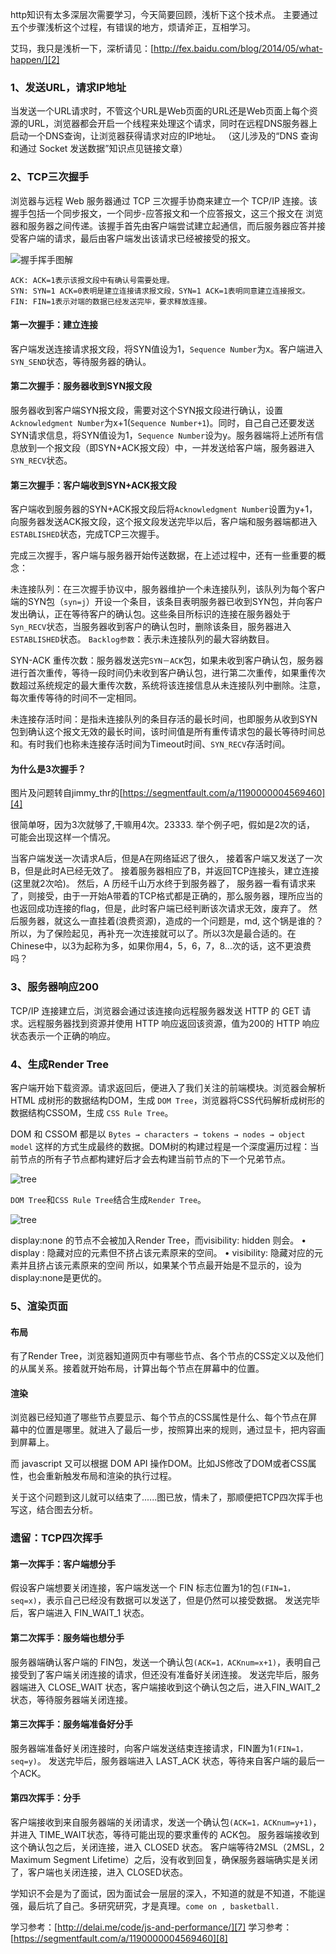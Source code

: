 http知识有太多深层次需要学习，今天简要回顾，浅析下这个技术点。
主要通过五个步骤浅析这个过程，有错误的地方，烦请斧正，互相学习。

艾玛，我只是浅析一下，深析请见：[http://fex.baidu.com/blog/2014/05/what-happen/][2]

### 1、发送URL，请求IP地址

当发送一个URL请求时，不管这个URL是Web页面的URL还是Web页面上每个资源的URL，浏览器都会开启一个线程来处理这个请求，同时在远程DNS服务器上启动一个DNS查询，让浏览器获得请求对应的IP地址。
（这儿涉及的“DNS 查询和通过 Socket 发送数据”知识点见链接文章）

### 2、TCP三次握手

浏览器与远程 Web 服务器通过 TCP 三次握手协商来建立一个 TCP/IP 连接。该握手包括一个同步报文，一个同步-应答报文和一个应答报文，这三个报文在 浏览器和服务器之间传递。该握手首先由客户端尝试建立起通信，而后服务器应答并接受客户端的请求，最后由客户端发出该请求已经被接受的报文。

![握手挥手图解][3]

    ACK: ACK=1表示该报文段中有确认号需要处理。
    SYN: SYN=1 ACK=0表明是建立连接请求报文段，SYN=1 ACK=1表明同意建立连接报文。
    FIN: FIN=1表示对端的数据已经发送完毕，要求释放连接。

#### 第一次握手：建立连接

客户端发送连接请求报文段，将SYN值设为1，`Sequence Number`为x。客户端进入`SYN_SEND`状态，等待服务器的确认。

#### 第二次握手：服务器收到SYN报文段

服务器收到客户端SYN报文段，需要对这个SYN报文段进行确认，设置`Acknowledgment Number`为x+1(`Sequence Number+1`)。同时，自己自己还要发送SYN请求信息，将SYN值设为1，`Sequence Number`设为y。服务器端将上述所有信息放到一个报文段（即SYN+ACK报文段）中，一并发送给客户端，服务器进入`SYN_RECV`状态。

#### 第三次握手：客户端收到SYN+ACK报文段

客户端收到服务器的SYN+ACK报文段后将`Acknowledgment Number`设置为y+1，向服务器发送ACK报文段，这个报文段发送完毕以后，客户端和服务器端都进入`ESTABLISHED`状态，完成TCP三次握手。

完成三次握手，客户端与服务器开始传送数据，在上述过程中，还有一些重要的概念： 
 
未连接队列：在三次握手协议中，服务器维护一个未连接队列，该队列为每个客户端的SYN包（`syn=j`）开设一个条目，该条目表明服务器已收到SYN包，并向客户发出确认，正在等待客户的确认包。这些条目所标识的连接在服务器处于`Syn_RECV`状态，当服务器收到客户的确认包时，删除该条目，服务器进入`ESTABLISHED`状态。 `Backlog参数`：表示未连接队列的最大容纳数目。 

SYN-ACK 重传次数：服务器发送完`SYN－ACK`包，如果未收到客户确认包，服务器进行首次重传，等待一段时间仍未收到客户确认包，进行第二次重传，如果重传次数超过系统规定的最大重传次数，系统将该连接信息从未连接队列中删除。注意，每次重传等待的时间不一定相同。 

未连接存活时间：是指未连接队列的条目存活的最长时间，也即服务从收到SYN包到确认这个报文无效的最长时间，该时间值是所有重传请求包的最长等待时间总和。有时我们也称未连接存活时间为Timeout时间、`SYN_RECV`存活时间。

#### 为什么是3次握手？

图片及问题转自jimmy_thr的[https://segmentfault.com/a/1190000004569460][4]

很简单呀，因为3次就够了,干嘛用4次。23333. 举个例子吧，假如是2次的话， 可能会出现这样一个情况。

当客户端发送一次请求A后，但是A在网络延迟了很久， 接着客户端又发送了一次B，但是此时A已经无效了。 接着服务器相应了B，并返回TCP连接头，建立连接(这里就2次哈)。 然后，A 历经千山万水终于到服务器了， 服务器一看有请求来了，则接受，由于一开始A带着的TCP格式都是正确的，那么服务器，理所应当的也返回成功连接的flag，但是，此时客户端已经判断该次请求无效，废弃了。 然后服务器，就这么一直挂着(浪费资源)，造成的一个问题是，md, 这个锅是谁的？ 所以，为了保险起见，再补充一次连接就可以了。所以3次是最合适的。在Chinese中，以3为起称为多，如果你用4，5，6，7，8...次的话，这不更浪费吗？

### 3、服务器响应200

TCP/IP 连接建立后，浏览器会通过该连接向远程服务器发送 HTTP 的 GET 请求。远程服务器找到资源并使用 HTTP 响应返回该资源，值为200的 HTTP 响应状态表示一个正确的响应。

### 4、生成Render Tree

客户端开始下载资源。请求返回后，便进入了我们关注的前端模块。浏览器会解析 HTML 成树形的数据结构DOM，生成 `DOM Tree`，浏览器将CSS代码解析成树形的数据结构CSSOM，生成 `CSS Rule Tree`。

DOM 和 CSSOM 都是以 `Bytes → characters → tokens → nodes → object model` 这样的方式生成最终的数据。DOM树的构建过程是一个深度遍历过程：当前节点的所有子节点都构建好后才会去构建当前节点的下一个兄弟节点。

![tree][5]

`DOM Tree`和`CSS Rule Tree`结合生成`Render Tree`。

![tree][6]

display:none 的节点不会被加入Render Tree，而visibility: hidden 则会。
•   display : 隐藏对应的元素但不挤占该元素原来的空间。
•   visibility: 隐藏对应的元素并且挤占该元素原来的空间
所以，如果某个节点最开始是不显示的，设为display:none是更优的。

### 5、渲染页面

#### 布局

有了Render Tree，浏览器知道网页中有哪些节点、各个节点的CSS定义以及他们的从属关系。接着就开始布局，计算出每个节点在屏幕中的位置。

#### 渲染

浏览器已经知道了哪些节点要显示、每个节点的CSS属性是什么、每个节点在屏幕中的位置是哪里。就进入了最后一步，按照算出来的规则，通过显卡，把内容画到屏幕上。

而 javascript 又可以根据 DOM API 操作DOM。比如JS修改了DOM或者CSS属性，也会重新触发布局和渲染的执行过程。


关于这个问题到这儿就可以结束了......图已放，情未了，那顺便把TCP四次挥手也写这，结合图去分析。

### 遗留：TCP四次挥手

#### 第一次挥手：客户端想分手

假设客户端想要关闭连接，客户端发送一个 FIN 标志位置为1的包`(FIN=1，seq=x)`，表示自己已经没有数据可以发送了，但是仍然可以接受数据。
发送完毕后，客户端进入 FIN_WAIT_1 状态。

#### 第二次挥手：服务端也想分手

服务器端确认客户端的 FIN包，发送一个确认包`(ACK=1，ACKnum=x+1)`，表明自己接受到了客户端关闭连接的请求，但还没有准备好关闭连接。
发送完毕后，服务器端进入 CLOSE_WAIT 状态，客户端接收到这个确认包之后，进入FIN_WAIT_2 状态，等待服务器端关闭连接。

#### 第三次挥手：服务端准备好分手

服务器端准备好关闭连接时，向客户端发送结束连接请求，FIN置为1`(FIN=1，seq=y)`。
发送完毕后，服务器端进入 LAST_ACK 状态，等待来自客户端的最后一个ACK。

#### 第四次挥手：分手

客户端接收到来自服务器端的关闭请求，发送一个确认包`(ACK=1，ACKnum=y+1)`，并进入 TIME_WAIT状态，等待可能出现的要求重传的 ACK包。
服务器端接收到这个确认包之后，关闭连接，进入 CLOSED 状态。
客户端等待2MSL（2MSL，2 Maximum Segment Lifetime）之后，没有收到回复，确保服务器端确实是关闭了，客户端也关闭连接，进入 CLOSED状态。

学知识不会是为了面试，因为面试会一层层的深入，不知道的就是不知道，不能逞强，最后坑了自己。多研究研究，才是真理。`come on , basketball.`

学习参考：[http://delai.me/code/js-and-performance/][7]
学习参考：[https://segmentfault.com/a/1190000004569460][8]


  [1]: https://segmentfault.com/blog/xzavier?tag=javascript
  [2]: http://fex.baidu.com/blog/2014/05/what-happen/
  [3]: https://sfault-image.b0.upaiyun.com/201/934/2019344468-57dcba4ea5f93_articlex
  [4]: https://segmentfault.com/a/1190000004569460#articleHeader1
  [5]: https://sfault-image.b0.upaiyun.com/382/346/3823461562-5694b0350a6ee_articlex
  [6]: https://sfault-image.b0.upaiyun.com/155/143/1551438340-5694b04a66d9b_articlex
  [7]: http://delai.me/code/js-and-performance/
  [8]: https://segmentfault.com/a/1190000004569460